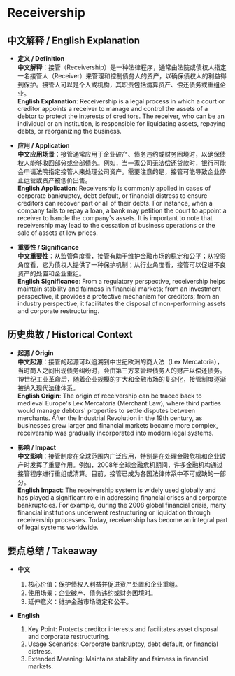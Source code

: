 # Receivership

## 中文解释 / English Explanation

* **定义 / Definition**  
  **中文解释**：接管（Receivership）是一种法律程序，通常由法院或债权人指定一名接管人（Receiver）来管理和控制债务人的资产，以确保债权人的利益得到保护。接管人可以是个人或机构，其职责包括清算资产、偿还债务或重组企业。  
  **English Explanation**: Receivership is a legal process in which a court or creditor appoints a receiver to manage and control the assets of a debtor to protect the interests of creditors. The receiver, who can be an individual or an institution, is responsible for liquidating assets, repaying debts, or reorganizing the business.

* **应用 / Application**  
  **中文应用场景**：接管通常应用于企业破产、债务违约或财务困境时，以确保债权人能够收回部分或全部债务。例如，当一家公司无法偿还贷款时，银行可能会申请法院指定接管人来处理公司资产。需要注意的是，接管可能导致企业停止运营或资产被低价出售。  
  **English Application**: Receivership is commonly applied in cases of corporate bankruptcy, debt default, or financial distress to ensure creditors can recover part or all of their debts. For instance, when a company fails to repay a loan, a bank may petition the court to appoint a receiver to handle the company's assets. It is important to note that receivership may lead to the cessation of business operations or the sale of assets at low prices.

* **重要性 / Significance**  
  **中文重要性**：从监管角度看，接管有助于维护金融市场的稳定和公平；从投资角度看，它为债权人提供了一种保护机制；从行业角度看，接管可以促进不良资产的处置和企业重组。  
  **English Significance**: From a regulatory perspective, receivership helps maintain stability and fairness in financial markets; from an investment perspective, it provides a protective mechanism for creditors; from an industry perspective, it facilitates the disposal of non-performing assets and corporate restructuring.

## 历史典故 / Historical Context

* **起源 / Origin**  
  **中文起源**：接管的起源可以追溯到中世纪欧洲的商人法（Lex Mercatoria），当时商人之间出现债务纠纷时，会由第三方来管理债务人的财产以偿还债务。19世纪工业革命后，随着企业规模的扩大和金融市场的复杂化，接管制度逐渐被纳入现代法律体系。  
  **English Origin**: The origin of receivership can be traced back to medieval Europe's Lex Mercatoria (Merchant Law), where third parties would manage debtors' properties to settle disputes between merchants. After the Industrial Revolution in the 19th century, as businesses grew larger and financial markets became more complex, receivership was gradually incorporated into modern legal systems.

* **影响 / Impact**  
  **中文影响**：接管制度在全球范围内广泛应用，特别是在处理金融危机和企业破产时发挥了重要作用。例如，2008年全球金融危机期间，许多金融机构通过接管程序进行重组或清算。目前，接管已成为各国法律体系中不可或缺的一部分。  
  **English Impact**: The receivership system is widely used globally and has played a significant role in addressing financial crises and corporate bankruptcies. For example, during the 2008 global financial crisis, many financial institutions underwent restructuring or liquidation through receivership processes. Today, receivership has become an integral part of legal systems worldwide.

## 要点总结 / Takeaway

* **中文**  
  1. 核心价值：保护债权人利益并促进资产处置和企业重组。
  2. 使用场景：企业破产、债务违约或财务困境时。
  3. 延伸意义：维护金融市场稳定和公平。

* **English**  
  1. Key Point: Protects creditor interests and facilitates asset disposal and corporate restructuring.
  2. Usage Scenarios: Corporate bankruptcy, debt default, or financial distress.
  3. Extended Meaning: Maintains stability and fairness in financial markets.